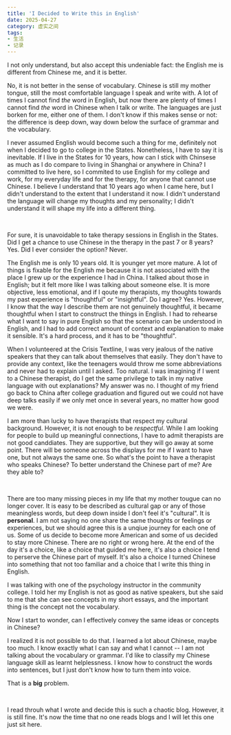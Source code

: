 ```yaml
---
title: 'I Decided to Write this in English'
date: 2025-04-27 
category: 虚实之间
tags:
- 生活
- 记录
---
```


I not only understand, but also accept this undeniable fact: the English me is different from Chinese me, and it is better.

<!--more-->

No, it is not better in the sense of vocabulary. Chinese is still my mother tongue, still the most comfortable language I speak and write with. A lot of times I cannot find *the* word in English, but now there are plenty of times I cannot find *the* word in Chinese when I talk or write. The languages are just borken for me, either one of them. I don't know if this makes sense or not: the difference is deep down, way down below the surface of grammar and the vocabulary. 

I never assumed English would become such a thing for me, definitely not when I decided to go to college in the States. Nonetheless, I have to say it is inevitable. If I live in the States for 10 years, how can I stick with Chinsese as much as I do compare to living in Shanghai or anywhere in China? I committed to live here, so I commited to use English for my college and work, for my everyday life and for the therapy, for anyone that cannot use Chinese. I believe I understand that 10 years ago when I came here, but I didn't understand to the extent that I understand it now. I didn't understand the language will change my thoughts and my personality; I didn't understand it will shape my life into a different thing.

<br />

For sure, it is unavoidable to take therapy sessions in English in the States. Did I get a chance to use Chinese in the therapy in the past 7 or 8 years? Yes. Did I ever consider the option? Never. 

The English me is only 10 years old. It is younger yet more mature. A lot of things is fixable for the English me because it is not associated with the place I grew up or the experience I had in China. I talked about those in English; but it felt more like I was talking about someone else. It is more objective, less emotional, and if I qoute my therapists, my thoughts towards my past experience is "thoughtful" or "insightful". Do I agree? Yes. However, I know that the way I describe them are not genuinely thoughtful, it became thoughtful when I start to construct the things in English. I had to rehearse what I want to say in pure English so that the scenario can be understood in English, and I had to add correct amount of context and explanation to make it sensible. It's a hard process, and it has to be "thoughtful".

When I volunteered at the Crisis Textline, I was very jealous of the native speakers that they can talk about themselves that easily. They don't have to provide any context, like the teenagers would throw me some abbreviations and never had to explain until I asked. Too natural. I was imagining if I went to a Chinese therapist, do I get the same privilege to talk in my native language with out explanations? My answer was no. I thought of my friend go back to China after college graduation and figured out we could not have deep talks easily if we only met once in several years, no matter how good we were. 

I am more than lucky to have therapists that respect my cultural background. However, it is not enough to be *respectful*. While I am looking for people to build up meaningful connections, I have to admit therapists are not good canddiates. They are supportive, but they will go away at some point. There will be someone across the displays for me if I want to have one, but not always the same one. So what's the point to have a therapist who speaks Chinese? To better understand the Chinese part of me? Are they able to?

<br />

There are too many missing pieces in my life that my mother tougue can no longer cover. It is easy to be described as cultural gap or any of those meaningless words, but deep down inside I don't feel it's "cultural". It is **personal**. I am not saying no one share the same thoughts or feelings or experiences, but we should agree this is a unqiue journey for each one of us. Some of us decide to become more American and some of us decided to stay more Chinese. There are no right or wrong here. At the end of the day it's a choice, like a choice that guided me here, it's also a choice I tend to perserve the Chinese part of myself. It's also a choice I turned Chinese into something that not too familiar and a choice that I write this thing in English. 

I was talking with one of the psychology instructor in the community college. I told her my English is not as good as native speakers, but she said to me that she can see concepts in my short essays, and the important thing is the concept not the vocabulary.

Now I start to wonder, can I effectively convey the same ideas or concepts in Chinese?  

I realized it is not possible to do that. I learned a lot about Chinese, maybe too much. I know exactly what I can say and what I cannot -- I am not talking about the vocabulary or grammar. I'd like to classify my Chinese language skill as learnt helplessness. I know how to construct the words into sentences, but I just don't know how to turn them into voice. 

That is a **big** problem.

<br />

I read throuh what I wrote and decide this is such a chaotic blog. However, it is still fine. It's now the time that no one reads blogs and I will let this one just sit here. 
